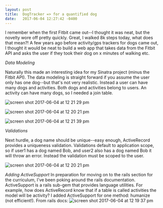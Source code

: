 ```yaml
---
layout: post
title:  DogTracker => for a quantified dog
date:   2017-06-04 12:27:42 -0400
---
```



I remember when the first Fitbit came out--I thought it was neat, but the novelty wore off pretty quickly.  Great, I walked 8k steps today, what does that mean?!  A few years ago before activity/gps trackers for dogs came out, I thought it would be neat to build a web app that takes data from the Fitbit API and asks the user if they took their dog on x minutes of walking etc.

*Data Modeling*

Naturally this made an interesting idea for my Sinatra project (minus the Fitbit API). The data modeling is straight forward if you assume the user only has one dog--but that's not very realistic. Instead a user can have many dogs and activities.  Both dogs and activities belong to users. An activity can have many dogs, so I needed a join table.

![screen shot 2017-06-04 at 12 21 29 pm](https://cloud.githubusercontent.com/assets/8889403/26763418/a2cc0656-4920-11e7-9a5f-e6992a9b2762.png)

![screen shot 2017-06-04 at 12 20 21 pm](https://cloud.githubusercontent.com/assets/8889403/26763416/95ac1b96-4920-11e7-897c-dcd8f3d066cc.png)

![screen shot 2017-06-04 at 12 21 39 pm](https://cloud.githubusercontent.com/assets/8889403/26763422/adc473a4-4920-11e7-9472-3a8b868b6632.png)

*Validations*

Next hurdle, a dog name should be unique--easy enough, ActiveRecord provides a uniqueness validation.  Validations default to application scope, so if user1 has a dog named Bob, and user2 also has a dog named Bob it will throw an error.  Instead the validation must be scoped to the user.

![screen shot 2017-06-04 at 12 20 21 pm](https://cloud.githubusercontent.com/assets/8889403/26763416/95ac1b96-4920-11e7-897c-dcd8f3d066cc.png)

*Adding ActiveSupport*
In preparation for moving on to the rails section for the curriculum, I've been poking around the rails documentation.  ActiveSupport is a rails sub-gem that provides language utilities.  For example, how does ActiveRecord know that if a table is called activities the model will be activity?  I added ActiveSupport for one method: humanize (not efficient!). From rails docs:
![screen shot 2017-06-04 at 12 19 37 pm](https://cloud.githubusercontent.com/assets/8889403/26763410/83bc8808-4920-11e7-8a32-a5ffa33b3c3d.png)

